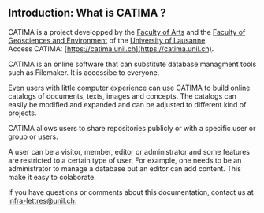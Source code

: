 ## Introduction: What is CATIMA ?

CATIMA is a project developped by the [Faculty of Arts](https://unil.ch/lettres) and the [Faculty of Geosciences and Environment](https://unil.ch/gse) of the [University of Lausanne](https://unil.ch/).  
Access CATIMA: [https://catima.unil.ch](https://catima.unil.ch).

CATIMA is an online software that can substitute database managment tools such as Filemaker. It is accessibe to everyone. 

Even users with little computer experience can use CATIMA to build online catalogs of documents, texts, images and concepts. The catalogs can easily be modified and expanded and can be adjusted to different kind of projects.

CATIMA allows users to share repositories publicly or with a specific user or group or users.

A user can be a visitor, member, editor or administrator and some features are restricted to a certain type of user.
For example, one needs to be an administrator to manage a database but an editor can add content. This make it easy to colaborate. 

If you have questions or comments about this documentation, contact us at [infra-lettres@unil.ch.](mailto:infra-lettres@unil.ch)



